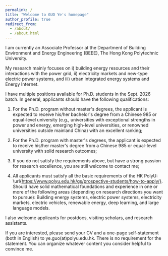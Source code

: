 ```yaml
---
permalink: /
title: "Welcome to GUO Ye's homepage"
author_profile: true
redirect_from: 
  - /about/
  - /about.html
---
```

I am currently an Associate Professor at the Department of Building Environment and Energy Engineering (BEEE), The Hong Kong Polytechnic University. 

My research mainly focuses on i) building energy resources and their interactions with the power grid, ii) electricity markets and new-type electric power systems, and iii) urban integrated energy systems and Energy Internet. 



I have multiple positions available for Ph.D. students in the Sept. 2026 batch. In general, applicants should have the following qualifications:

1) For the Ph.D. program without master's degrees, the applicant is expected to receive his/her bachelor's degree from a Chinese 985 or equal-level university (e.g., universities with exceptional strengths in power and energy, emerging high-level universities, or renowned universities outside mainland China) with an excellent ranking;
  
2) For the Ph.D. program with master's degrees, the applicant is expected to receive his/her master's degree from a Chinese 985 or equal-level university with solid research outcomes;
   
3) If you do not satisfy the requirements above, but have a strong passion for research excellence, you are still welcome to contact me;
   
4) All applicants must satisfy all the basic requirements of the HK PolyU: \url{https://www.polyu.edu.hk/gs/prospective-students/how-to-apply/}. Should have solid mathematical foundations and experience in one or more of the following areas (depending on research directions you want to pursue): Building energy systems, electric power systems, electricity markets, electric vehicles, renewable energy, deep learning, and large language models.

I also welcome applicants for postdocs, visiting scholars, and research assistants.

If you are interested, please send your CV and a one-page self-statement (both in English) to ye.guo(at)polyu.edu.hk. There is no requirement for the statement. You can organize whatever content you consider helpful to convince me. 

